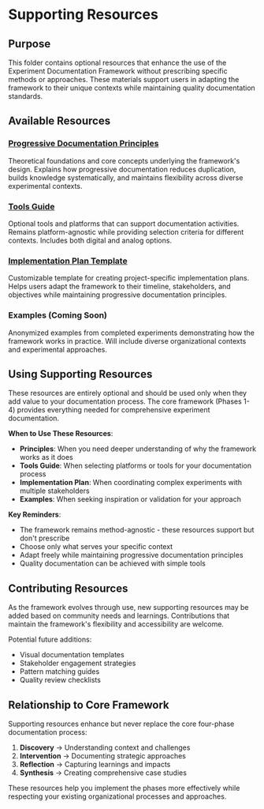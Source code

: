 # Supporting Resources

## Purpose

This folder contains optional resources that enhance the use of the Experiment Documentation Framework without prescribing specific methods or approaches. These materials support users in adapting the framework to their unique contexts while maintaining quality documentation standards.

## Available Resources

### [Progressive Documentation Principles](progressive-documentation-principles.md)
Theoretical foundations and core concepts underlying the framework's design. Explains how progressive documentation reduces duplication, builds knowledge systematically, and maintains flexibility across diverse experimental contexts.

### [Tools Guide](tools-guide.md)
Optional tools and platforms that can support documentation activities. Remains platform-agnostic while providing selection criteria for different contexts. Includes both digital and analog options.

### [Implementation Plan Template](implementation-plan-template.md)
Customizable template for creating project-specific implementation plans. Helps users adapt the framework to their timeline, stakeholders, and objectives while maintaining progressive documentation principles.

### Examples (Coming Soon)
Anonymized examples from completed experiments demonstrating how the framework works in practice. Will include diverse organizational contexts and experimental approaches.

## Using Supporting Resources

These resources are entirely optional and should be used only when they add value to your documentation process. The core framework (Phases 1-4) provides everything needed for comprehensive experiment documentation.

**When to Use These Resources**:
- **Principles**: When you need deeper understanding of why the framework works as it does
- **Tools Guide**: When selecting platforms or tools for your documentation process
- **Implementation Plan**: When coordinating complex experiments with multiple stakeholders
- **Examples**: When seeking inspiration or validation for your approach

**Key Reminders**:
- The framework remains method-agnostic - these resources support but don't prescribe
- Choose only what serves your specific context
- Adapt freely while maintaining progressive documentation principles
- Quality documentation can be achieved with simple tools

## Contributing Resources

As the framework evolves through use, new supporting resources may be added based on community needs and learnings. Contributions that maintain the framework's flexibility and accessibility are welcome.

Potential future additions:
- Visual documentation templates
- Stakeholder engagement strategies
- Pattern matching guides
- Quality review checklists

## Relationship to Core Framework

Supporting resources enhance but never replace the core four-phase documentation process:

1. **Discovery** → Understanding context and challenges
2. **Intervention** → Documenting strategic approaches
3. **Reflection** → Capturing learnings and impacts
4. **Synthesis** → Creating comprehensive case studies

These resources help you implement the phases more effectively while respecting your existing organizational processes and approaches.
